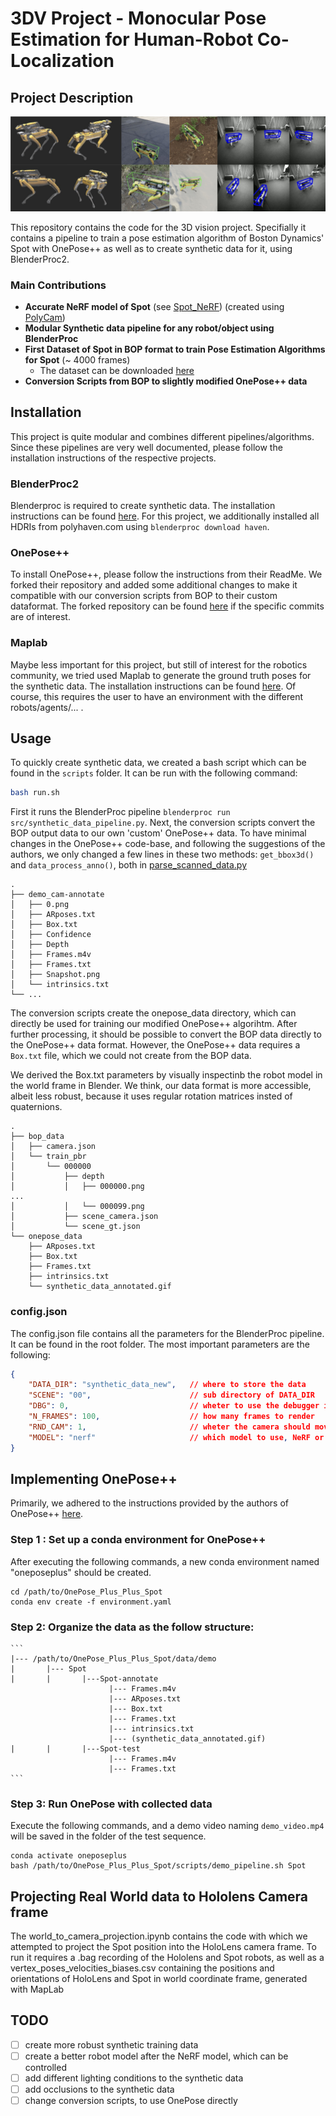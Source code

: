 # 3DV Project - Monocular Pose Estimation for Human-Robot Co-Localization

## Project Description


![](img/all_in_one.jpeg) 


This repository contains the code for the 3D vision project. Specifially it contains a pipeline to train a pose estimation algorithm of Boston Dynamics' Spot with OnePose++ as well as to create synthetic data for it, using BlenderProc2.

### Main Contributions
- **Accurate NeRF model of Spot** (see [Spot_NeRF](spot/nerf/nerf_spot.dae)) (created using [PolyCam](https://poly.cam))
- **Modular Synthetic data pipeline for any robot/object using BlenderProc**
- **First Dataset of Spot in BOP format to train Pose Estimation Algorithms for Spot** (~ 4000 frames)
  - The dataset can be downloaded [here](https://drive.google.com/drive/folders/1x7ZgAye9rGezCU0lczo5oUDe5kdprsVc?usp=sharing)
- **Conversion Scripts from BOP to slightly modified OnePose++ data**


## Installation
This project is quite modular and combines different pipelines/algorithms. Since these pipelines are very well documented, please follow the installation instructions of the respective projects.


### BlenderProc2
Blenderproc is required to create synthetic data. The installation instructions can be found [here](https://dlr-rm.github.io/BlenderProc/).
For this project, we additionally installed all HDRIs from polyhaven.com using `blenderproc download haven`.

### OnePose++
To install OnePose++, please follow the instructions from their ReadMe. We forked their repository and added some additional changes to make it compatible with our conversion scripts from BOP to their custom dataformat. The forked repository can be found [here](https://github.com/Maemaemaeko/OnePose_Plus_Plus_Spot) if the specific commits are of interest.


### Maplab
Maybe less important for this project, but still of interest for the robotics community, we tried used Maplab to generate the ground truth poses for the synthetic data. The installation instructions can be found [here](https://maplab.asl.ethz.ch/docs/master/index.html). Of course, this requires the user to have an environment with the different robots/agents/... . 


## Usage
To quickly create synthetic data, we created a bash script which can be found in the `scripts` folder. It can be run with the following command:
```bash
bash run.sh
```

First it runs the BlenderProc pipeline `blenderproc run src/synthetic_data_pipeline.py`. Next, the conversion scripts convert the BOP output data to our own 'custom' OnePose++ data. To have minimal changes in the OnePose++ code-base, and following the suggestions of the authors, we only changed a few lines in these two methods: `get_bbox3d()` and `data_process_anno()`, both in [parse_scanned_data.py](OnePose_Plus_Plus_Spot/parse_scanned_data.py)   

```
.
├── demo_cam-annotate
│   ├── 0.png
│   ├── ARposes.txt
│   ├── Box.txt
│   ├── Confidence
│   ├── Depth
│   ├── Frames.m4v
│   ├── Frames.txt
│   ├── Snapshot.png
│   └── intrinsics.txt
└── ...
```

The conversion scripts create the onepose_data directory, which can directly be used for training our modified OnePose++ algorihtm. After further processing, it should be possible to convert the BOP data directly to the OnePose++ data format. However, the OnePose++ data requires a `Box.txt` file, which we could not create from the BOP data.

We derived the Box.txt parameters by visually inspectinb the robot model in the world frame in Blender. We think, our data format is more accessible, albeit less robust, because it uses regular rotation matrices insted of quaternions.

```
.
├── bop_data
│   ├── camera.json
│   └── train_pbr
│       └── 000000
│           ├── depth
│           │   ├── 000000.png
...
│           │   └── 000099.png
│           ├── scene_camera.json
│           └── scene_gt.json
└── onepose_data
    ├── ARposes.txt
    ├── Box.txt
    ├── Frames.txt
    ├── intrinsics.txt
    └── synthetic_data_annotated.gif
```


### config.json
The config.json file contains all the parameters for the BlenderProc pipeline. It can be found in the root folder. The most important parameters are the following:

```json
{
    "DATA_DIR": "synthetic_data_new",   // where to store the data
    "SCENE": "00",                      // sub directory of DATA_DIR
    "DBG": 0,                           // wheter to use the debugger in BlenderProc, enables for visual inspection of the scene
    "N_FRAMES": 100,                    // how many frames to render
    "RND_CAM": 1,                       // wheter the camera should move randomly
    "MODEL": "nerf"                     // which model to use, NeRF or URDF from https://github.com/heuristicus/spot_ros
}
```
## Implementing OnePose++
Primarily, we adhered to the instructions provided by the authors of OnePose++ [here](https://github.com/Maemaemaeko/OnePose_Plus_Plus_Spot/blob/main/doc/demo.md).
### Step 1 : Set up a conda environment for OnePose++
After executing the following commands, a new conda environment named "oneposeplus" should be created.
```shell
cd /path/to/OnePose_Plus_Plus_Spot
conda env create -f environment.yaml
```

### Step 2: Organize the data as the follow structure:
    ```
    |--- /path/to/OnePose_Plus_Plus_Spot/data/demo
    |       |--- Spot
    |       |       |---Spot-annotate
                          |--- Frames.m4v
                          |--- ARposes.txt
                          |--- Box.txt
                          |--- Frames.txt
                          |--- intrinsics.txt
                          |--- (synthetic_data_annotated.gif)
    |       |       |---Spot-test
                          |--- Frames.m4v
                          |--- Frames.txt
    ```
    
### Step 3: Run OnePose with collected data
Execute the following commands, and a demo video naming `demo_video.mp4` will be saved in the folder of the test sequence.
```shell
conda activate oneposeplus 
bash /path/to/OnePose_Plus_Plus_Spot/scripts/demo_pipeline.sh Spot
```

## Projecting Real World data to Hololens Camera frame
The world_to_camera_projection.ipynb contains the code with which we attempted to project the Spot position into the HoloLens camera frame. To run it requires a .bag recording of the Hololens and Spot robots, as well as a vertex_poses_velocities_biases.csv containing the positions and orientations of HoloLens and Spot in world coordinate frame, generated with MapLab



## TODO

- [ ] create more robust synthetic training data
- [ ] create a better robot model after the NeRF model, which can be controlled
- [ ] add different lighting conditions to the synthetic data
- [ ] add occlusions to the synthetic data
- [ ] change conversion scripts, to use OnePose directly
